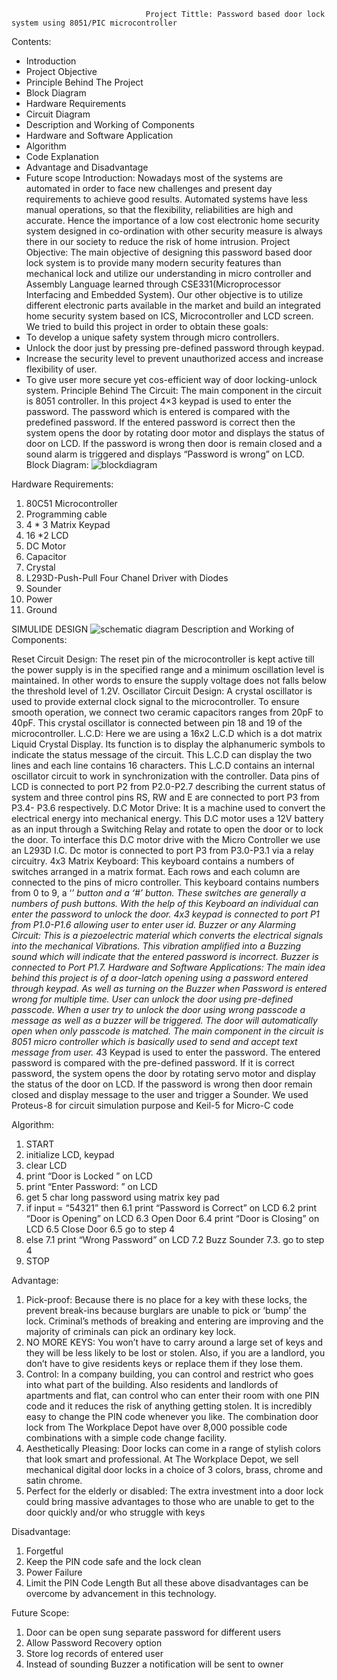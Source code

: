                                   Project Tittle: Password based door lock system using 8051/PIC microcontroller
Contents: 

*  Introduction
*  Project Objective
*  Principle Behind The Project
*  Block Diagram
*  Hardware Requirements
*  Circuit Diagram
*  Description and Working of Components
*  Hardware and Software Application
*  Algorithm
*  Code Explanation
*  Advantage and Disadvantage
*  Future scope
Introduction: 
Nowadays most of the systems are automated in order to face new challenges and present day 
requirements to achieve good results. Automated systems have less manual operations, so that the 
flexibility, reliabilities are high and accurate. Hence the importance of a low cost electronic home 
security system designed in co-ordination with other security measure is always there in our society to 
reduce the risk of home intrusion.
Project Objective: 
The main objective of designing this password based door lock system is to provide many modern 
security features than mechanical lock and utilize our understanding in micro controller and Assembly 
Language learned through CSE331(Microprocessor Interfacing and Embedded System). Our other 
objective is to utilize different electronic parts available in the market and build an integrated home 
security system based on ICS, Microcontroller and LCD screen. We tried to build this project in order to 
obtain these goals:
*  To develop a unique safety system through micro controllers.
*  Unlock the door just by pressing pre-defined password through keypad.
*  Increase the security level to prevent unauthorized access and increase flexibility of 
user.
*  To give user more secure yet cos-efficient way of door locking-unlock system. 
Principle Behind The Circuit: 
The main component in the circuit is 8051 controller. In this project 4×3 keypad is used to enter the 
password. The password which is entered is compared with the predefined password.
If the entered password is correct then the system opens the door by rotating door motor and displays 
the status of door on LCD. If the password is wrong then door is remain closed and a sound alarm is 
triggered and displays “Password is wrong” on LCD.
Block Diagram:
![blockdiagram](https://user-images.githubusercontent.com/94949861/164611501-815e9b29-cbda-475e-a3eb-9a8169113532.png)

Hardware Requirements: 
1. 80C51 Microcontroller
2. Programming cable
3. 4 * 3 Matrix Keypad
4. 16 *2 LCD
5. DC Motor
6. Capacitor
7. Crystal
8. L293D-Push-Pull Four Chanel Driver with Diodes
9. Sounder
10. Power
11. Ground

SIMULIDE DESIGN
![schematic diagram](https://user-images.githubusercontent.com/94949861/164611613-e7c97381-bfe2-43a8-9479-c6cb6fb16244.png)
Description and Working of Components: 

Reset Circuit Design: The reset pin of the microcontroller is kept active till the power supply is in the 
specified range and a minimum oscillation level is maintained. In other words to ensure the supply 
voltage does not falls below the threshold level of 1.2V.
Oscillator Circuit Design: A crystal oscillator is used to provide external clock signal to the 
microcontroller. To ensure smooth operation, we connect two ceramic capacitors ranges from 20pF to 
40pF. This crystal oscillator is connected between pin 18 and 19 of the microcontroller.
L.C.D: Here we are using a 16x2 L.C.D which is a dot matrix Liquid Crystal Display. Its function is to 
display the alphanumeric symbols to indicate the status message of the circuit. This L.C.D can display the 
two lines and each line contains 16 characters. This L.C.D contains an internal oscillator circuit to work in 
synchronization with the controller. Data pins of LCD is connected to port P2 from P2.0-P2.7 describing 
the current status of system and three control pins RS, RW and E are connected to port P3 from P3.4-
P3.6 respectively.
D.C Motor Drive: It is a machine used to convert the electrical energy into mechanical energy. This D.C 
motor uses a 12V battery as an input through a Switching Relay and rotate to open the door or to lock 
the door. To interface this D.C motor drive with the Micro Controller we use an L293D I.C. Dc motor is 
connected to port P3 from P3.0-P3.1 via a relay circuitry.
4x3 Matrix Keyboard: This keyboard contains a numbers of switches arranged in a matrix format. Each 
rows and each column are connected to the pins of micro controller. This keyboard contains numbers 
from 0 to 9, a ‘*’ button and a ‘#’ button. These switches are generally a numbers of push buttons. With 
the help of this Keyboard an individual can enter the password to unlock the door. 4x3 keypad is 
connected to port P1 from P1.0-P1.6 allowing user to enter user id.
Buzzer or any Alarming Circuit: This is a piezoelectric material which converts the electrical signals into 
the mechanical Vibrations. This vibration amplified into a Buzzing sound which will indicate that the 
entered password is incorrect. Buzzer is connected to Port P1.7.
Hardware and Software Applications: 
The main idea behind this project is of a door-latch opening using a password entered through keypad. 
As well as turning on the Buzzer when Password is entered wrong for multiple time. User can unlock the 
door using pre-defined passcode. When a user try to unlock the door using wrong passcode a message 
as well as a buzzer will be triggered. The door will automatically open when only passcode is matched. 
The main component in the circuit is 8051 micro controller which is basically used to send and accept 
text message from user. 4*3 Keypad is used to enter the password. The entered password is compared 
with the pre-defined password. If it is correct password, the system opens the door by rotating servo 
motor and display the status of the door on LCD. If the password is wrong then door remain closed and 
display message to the user and trigger a Sounder. We used Proteus-8 for circuit simulation purpose 
and Keil-5 for Micro-C code

Algorithm: 
1. START 
2. initialize LCD, keypad 
3. clear LCD 
4. print “Door is Locked ” on LCD 
5. print “Enter Password: ” on LCD 
5. get 5 char long password using matrix key pad 
6. if input = “54321” then
6.1 print “Password is Correct” on LCD
6.2 print “Door is Opening” on LCD
6.3 Open Door
6.4 print “Door is Closing” on LCD
6.5 Close Door
6.5 go to step 4
7. else
7.1 print “Wrong Password” on LCD
7.2 Buzz Sounder
7.3. go to step 4 
8. STOP


Advantage: 
1. Pick-proof: Because there is no place for a key with these locks, the prevent break-ins because 
burglars are unable to pick or ‘bump’ the lock. Criminal’s methods of breaking and entering are 
improving and the majority of criminals can pick an ordinary key lock.
2. NO MORE KEYS: You won’t have to carry around a large set of keys and they will be less likely to 
be lost or stolen. Also, if you are a landlord, you don’t have to give residents keys or replace 
them if they lose them.
3. Control: In a company building, you can control and restrict who goes into what part of the 
building. Also residents and landlords of apartments and flat, can control who can enter their 
room with one PIN code and it reduces the risk of anything getting stolen. It is incredibly easy to 
change the PIN code whenever you like. The combination door lock from The Workplace Depot 
have over 8,000 possible code combinations with a simple code change facility.
4. Aesthetically Pleasing: Door locks can come in a range of stylish colors that look smart and 
professional. At The Workplace Depot, we sell mechanical digital door locks in a choice of 3 
colors, brass, chrome and satin chrome.
5. Perfect for the elderly or disabled: The extra investment into a door lock could bring massive 
advantages to those who are unable to get to the door quickly and/or who struggle with keys


Disadvantage: 
1. Forgetful
2. Keep the PIN code safe and the lock clean
3. Power Failure
4. Limit the PIN Code Length
But all these above disadvantages can be overcome by advancement in this technology.

Future Scope: 
1. Door can be open sung separate password for different users
2. Allow Password Recovery option
3. Store log records of entered user
4. Instead of sounding Buzzer a notification will be sent to owner

